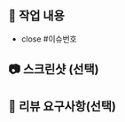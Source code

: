 <!-- pr 제목은 아래와 같이 작성해주세요. -->
<!-- Commit Type: [#이슈 번호] 이슈 제목과 동일한 제목 -->

## 📝 작업 내용

<!-- 이번 PR에서 작업한 내용을 간략히 설명해주세요(이미지 첨부 가능) -->

- close #이슈번호

## 📷 스크린샷 (선택)

## 💬 리뷰 요구사항(선택)

<!-- 리뷰어가 특별히 봐주었으면 하는 부분이 있다면 작성해주세요
ex) 메서드 XXX의 이름을 더 잘 짓고 싶은데 혹시 좋은 명칭이 있을까요? -->
